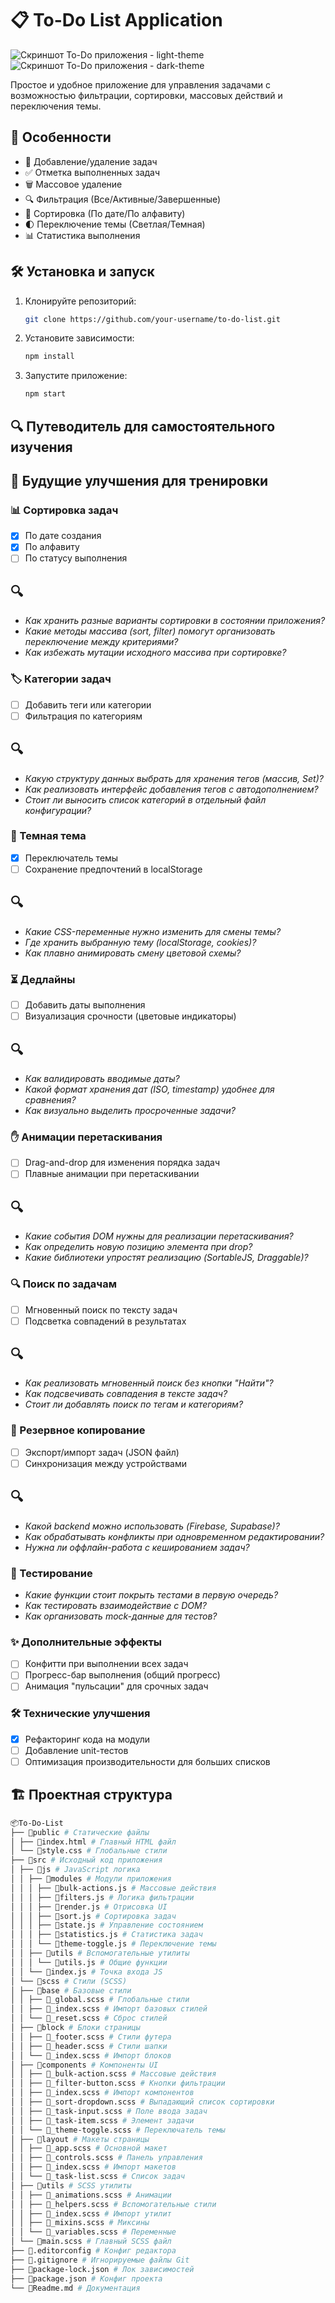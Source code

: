 # 📋 To-Do List Application

![Скриншот To-Do приложения - light-theme](https://github.com/Sanya481/To-Do-List-Application/blob/main/public/images/screenshots/screenshot-light.png?raw=true) 
![Скриншот To-Do приложения - dark-theme](https://github.com/Sanya481/To-Do-List-Application/blob/main/public/images/screenshots/screenshot-dark.png?raw=true)

Простое и удобное приложение для управления задачами с возможностью фильтрации, сортировки, массовых действий и переключения темы.

## 🚀 Особенности
- 📝 Добавление/удаление задач
- ✅ Отметка выполненных задач
- 🗑️ Массовое удаление
- 🔍 Фильтрация (Все/Активные/Завершенные)
- 🔄 Сортировка (По дате/По алфавиту)
- 🌓 Переключение темы (Светлая/Темная)
- 📊 Статистика выполнения

## 🛠️ Установка и запуск

1. Клонируйте репозиторий:
   ```bash
   git clone https://github.com/your-username/to-do-list.git

2. Установите зависимости:
    ```bash
    npm install

4. Запустите приложение:
    ```bash
    npm start

## 🔍 Путеводитель для самостоятельного изучения
## 🚀 Будущие улучшения для тренировки

### 📊 Сортировка задач
- [X] По дате создания  
- [X] По алфавиту  
- [ ] По статусу выполнения  

## 🔍
- *Как хранить разные варианты сортировки в состоянии приложения?*
- *Какие методы массива (sort, filter) помогут организовать переключение между критериями?*
- *Как избежать мутации исходного массива при сортировке?*


### 🏷️ Категории задач
- [ ] Добавить теги или категории  
- [ ] Фильтрация по категориям  

## 🔍
- *Какую структуру данных выбрать для хранения тегов (массив, Set)?*
- *Как реализовать интерфейс добавления тегов с автодополнением?*
- *Стоит ли выносить список категорий в отдельный файл конфигурации?*


### 🌙 Темная тема
- [X] Переключатель темы  
- [ ] Сохранение предпочтений в localStorage  

## 🔍
- *Какие CSS-переменные нужно изменить для смены темы?*
- *Где хранить выбранную тему (localStorage, cookies)?*
- *Как плавно анимировать смену цветовой схемы?*


### ⏳ Дедлайны
- [ ] Добавить даты выполнения  
- [ ] Визуализация срочности (цветовые индикаторы)  

## 🔍
- *Как валидировать вводимые даты?*
- *Какой формат хранения дат (ISO, timestamp) удобнее для сравнения?*
- *Как визуально выделить просроченные задачи?*


### ✋ Анимации перетаскивания
- [ ] Drag-and-drop для изменения порядка задач  
- [ ] Плавные анимации при перетаскивании  

## 🔍
- *Какие события DOM нужны для реализации перетаскивания?*
- *Как определить новую позицию элемента при drop?*
- *Какие библиотеки упростят реализацию (SortableJS, Draggable)?*


### 🔍 Поиск по задачам
- [ ] Мгновенный поиск по тексту задач  
- [ ] Подсветка совпадений в результатах  

## 🔍
- *Как реализовать мгновенный поиск без кнопки "Найти"?*
- *Как подсвечивать совпадения в тексте задач?*
- *Стоит ли добавлять поиск по тегам и категориям?*


### 💾 Резервное копирование
- [ ] Экспорт/импорт задач (JSON файл)  
- [ ] Синхронизация между устройствами  

## 🔍
- *Какой backend можно использовать (Firebase, Supabase)?*
- *Как обрабатывать конфликты при одновременном редактировании?*
- *Нужна ли оффлайн-работа с кешированием задач?*


### 🧪 Тестирование
- *Какие функции стоит покрыть тестами в первую очередь?*
- *Как тестировать взаимодействие с DOM?*
- *Как организовать mock-данные для тестов?*

### ✨ Дополнительные эффекты
- [ ] Конфитти при выполнении всех задач  
- [ ] Прогресс-бар выполнения (общий прогресс)  
- [ ] Анимация "пульсации" для срочных задач  

### 🛠️ Технические улучшения
- [X] Рефакторинг кода на модули  
- [ ] Добавление unit-тестов  
- [ ] Оптимизация производительности для больших списков  

## 🏗️ Проектная структура

```bash
📦To-Do-List
├── 📂public # Статические файлы
│ ├── 📜index.html # Главный HTML файл
│ └── 📜style.css # Глобальные стили
├── 📂src # Исходный код приложения
│ ├── 📂js # JavaScript логика
│ │ ├── 📂modules # Модули приложения
│ │ │ ├── 📜bulk-actions.js # Массовые действия
│ │ │ ├── 📜filters.js # Логика фильтрации
│ │ │ ├── 📜render.js # Отрисовка UI
│ │ │ ├── 📜sort.js # Сортировка задач
│ │ │ ├── 📜state.js # Управление состоянием
│ │ │ ├── 📜statistics.js # Статистика задач
│ │ │ └── 📜theme-toggle.js # Переключение темы
│ │ ├── 📂utils # Вспомогательные утилиты
│ │ │ └── 📜utils.js # Общие функции
│ │ └── 📜index.js # Точка входа JS
│ └── 📂scss # Стили (SCSS)
│ ├── 📂base # Базовые стили
│ │ ├── 📜_global.scss # Глобальные стили
│ │ ├── 📜_index.scss # Импорт базовых стилей
│ │ └── 📜_reset.scss # Сброс стилей
│ ├── 📂block # Блоки страницы
│ │ ├── 📜_footer.scss # Стили футера
│ │ ├── 📜_header.scss # Стили шапки
│ │ └── 📜_index.scss # Импорт блоков
│ ├── 📂components # Компоненты UI
│ │ ├── 📜_bulk-action.scss # Массовые действия
│ │ ├── 📜_filter-button.scss # Кнопки фильтрации
│ │ ├── 📜_index.scss # Импорт компонентов
│ │ ├── 📜_sort-dropdown.scss # Выпадающий список сортировки
│ │ ├── 📜_task-input.scss # Поле ввода задач
│ │ ├── 📜_task-item.scss # Элемент задачи
│ │ └── 📜_theme-toggle.scss # Переключатель темы
│ ├── 📂layout # Макеты страницы
│ │ ├── 📜_app.scss # Основной макет
│ │ ├── 📜_controls.scss # Панель управления
│ │ ├── 📜_index.scss # Импорт макетов
│ │ └── 📜_task-list.scss # Список задач
│ ├── 📂utils # SCSS утилиты
│ │ ├── 📜_animations.scss # Анимации
│ │ ├── 📜_helpers.scss # Вспомогательные стили
│ │ ├── 📜_index.scss # Импорт утилит
│ │ ├── 📜_mixins.scss # Миксины
│ │ └── 📜_variables.scss # Переменные
│ └── 📜main.scss # Главный SCSS файл
├── 📜.editorconfig # Конфиг редактора
├── 📜.gitignore # Игнорируемые файлы Git
├── 📜package-lock.json # Лок зависимостей
├── 📜package.json # Конфиг проекта
└── 📜Readme.md # Документация





